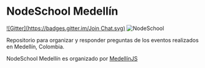 # NodeSchool Medellín
[![Gitter](https://badges.gitter.im/Join Chat.svg)](https://gitter.im/nodeschool/medellin?utm_source=badge&utm_medium=badge&utm_campaign=pr-badge&utm_content=badge)
![NodeSchool](http://nodeschool.io/images/schoolhouse.svg)

Repositorio para organizar y responder preguntas de los eventos realizados
en Medellín, Colombia.

NodeSchool Medellín es organizado por [MedellínJS](http://medellinjs.org)
